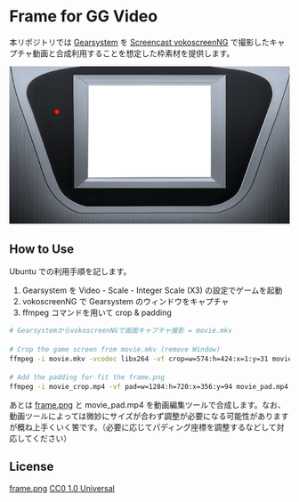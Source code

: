 # Frame for GG Video

本リポジトリでは [Gearsystem](https://github.com/drhelius/Gearsystem) を [Screencast vokoscreenNG](https://linuxecke.volkoh.de/vokoscreen/vokoscreen.html) で撮影したキャプチャ動画と合成利用することを想定した枠素材を提供します。

![frame.png](frame.png)

## How to Use

Ubuntu での利用手順を記します。

1. Gearsystem を Video - Scale - Integer Scale (X3) の設定でゲームを起動
2. vokoscreenNG で Gearsystem のウィンドウをキャプチャ
3. ffmpeg コマンドを用いて crop & padding 


```bash
# GearsystemからvokoscreenNGで画面キャプチャ撮影 = movie.mkv

# Crop the game screen from movie.mkv (remove Window)
ffmpeg -i movie.mkv -vcodec libx264 -vf crop=w=574:h=424:x=1:y=31 movie_crop.mp4

# Add the padding for fit the frame.png
ffmpeg -i movie_crop.mp4 -vf pad=w=1284:h=720:x=356:y=94 movie_pad.mp4
```

あとは [frame.png](frame.png) と movie_pad.mp4 を動画編集ツールで合成します。なお、動画ツールによっては微妙にサイズが合わず調整が必要になる可能性がありますが概ね上手くいく筈です。（必要に応じてパディング座標を調整するなどして対応してください）

## License

[frame.png](frame.png) [CC0 1.0 Universal](https://creativecommons.org/publicdomain/zero/1.0/?ref=chooser-v1)

